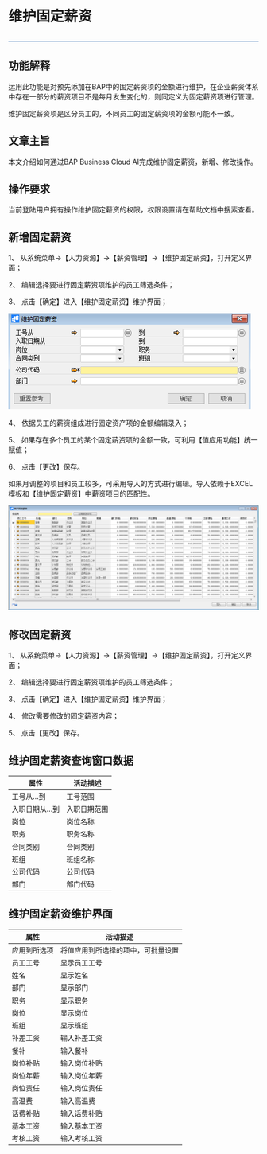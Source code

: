 # 维护固定薪资  

![img](图片/标题.png) 

## 功能解释 

运用此功能是对预先添加在BAP中的固定薪资项的金额进行维护，在企业薪资体系中存在一部分的薪资项目不是每月发生变化的，则同定义为固定薪资项进行管理。

维护固定薪资项是区分员工的，不同员工的固定薪资项的金额可能不一致。

## 文章主旨 

本文介绍如何通过BAP Business Cloud AI完成维护固定薪资，新增、修改操作。

## 操作要求 

当前登陆用户拥有操作维护固定薪资的权限，权限设置请在帮助文档中搜索查看。

## 新增固定薪资 

1、 从系统菜单->【人力资源】->【薪资管理】->【维护固定薪资】，打开定义界面；	

2、 编辑选择要进行固定薪资项维护的员工筛选条件；

3、 点击【确定】进入【维护固定薪资】维护界面；

![img](图片/维护1.png) 

4、 依据员工的薪资组成进行固定资产项的金额编辑录入；

5、 如果存在多个员工的某个固定薪资项的金额一致，可利用【值应用功能】统一赋值；

6、 点击【更改】保存。

如果月调整的项目和员工较多，可采用导入的方式进行编辑。导入依赖于EXCEL模板和【维护固定薪资】中薪资项目的匹配性。

![img](图片/维护2.png) 

## 修改固定薪资 

1、 从系统菜单->【人力资源】->【薪资管理】->【维护固定薪资】，打开定义界面；	

2、 编辑选择要进行固定薪资项维护的员工筛选条件；

3、 点击【确定】进入【维护固定薪资】维护界面；

4、 修改需要修改的固定薪资内容；

5、 点击【更改】保存。

## 维护固定薪资查询窗口数据 

| **属性** | **活动描述** |
| -------------- | ------------------ |
| 工号从…到      | 工号范围           |
| 入职日期从…到  | 入职日期范围       |
| 岗位           | 岗位名称           |
| 职务           | 职务名称           |
| 合同类别       | 合同类别           |
| 班组           | 班组名称           |
| 公司代码       | 公司代码           |
| 部门           | 部门代码           |

## 维护固定薪资维护界面 

| **属性** | **活动描述**                 |
| -------------- | ---------------------------------- |
| 应用到所选项   | 将值应用到所选择的项中，可批量设置 |
| 员工工号       | 显示员工工号                       |
| 姓名           | 显示姓名                           |
| 部门           | 显示部门                           |
| 职务           | 显示职务                           |
| 岗位           | 显示岗位                           |
| 班组           | 显示班组                           |
| 补差工资       | 输入补差工资                       |
| 餐补           | 输入餐补                           |
| 岗位补贴       | 输入岗位补贴                       |
| 岗位年薪       | 输入岗位年薪                       |
| 岗位责任       | 输入岗位责任                       |
| 高温费         | 输入高温费                         |
| 话费补贴       | 输入话费补贴                       |
| 基本工资       | 输入基本工资                       |
| 考核工资       | 输入考核工资                       |

 

 
